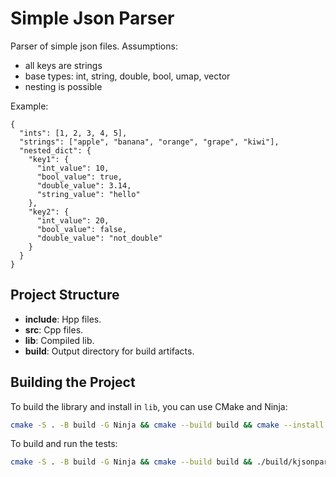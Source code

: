 # Simple Json Parser

Parser of simple json files. Assumptions:

- all keys are strings
- base types: int, string, double, bool, umap, vector
- nesting is possible

Example:

```
{
  "ints": [1, 2, 3, 4, 5],
  "strings": ["apple", "banana", "orange", "grape", "kiwi"],
  "nested_dict": {
    "key1": {
      "int_value": 10,
      "bool_value": true,
      "double_value": 3.14,
      "string_value": "hello"
    },
    "key2": {
      "int_value": 20,
      "bool_value": false,
      "double_value": "not_double"
    }
  }
}
```

## Project Structure

- **include**: Hpp files.
- **src**: Cpp files.
- **lib**: Compiled lib.
- **build**: Output directory for build artifacts.

## Building the Project

To build the library and install in `lib`, you can use CMake and Ninja:

```bash
cmake -S . -B build -G Ninja && cmake --build build && cmake --install build
```

To build and run the tests:

```bash
cmake -S . -B build -G Ninja && cmake --build build && ./build/kjsonparser_test
```
